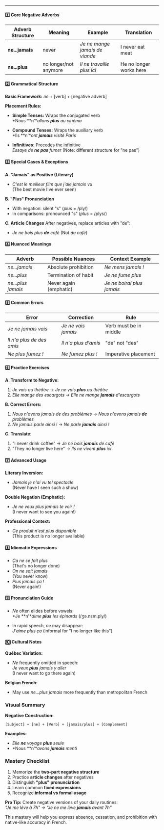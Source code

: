 
---
#### **1️⃣ Core Negative Adverbs**

| Adverb Structure | Meaning | Example | Translation |
|------------------|---------|---------|-------------|
| **ne...jamais** | never | *Je ne mange jamais de viande* | I never eat meat |
| **ne...plus** | no longer/not anymore | *Il ne travaille plus ici* | He no longer works here |

#### **2️⃣ Grammatical Structure**

**Basic Framework:**
*ne* + [verb] + [negative adverb]

**Placement Rules:**
- **Simple Tenses:** Wraps the conjugated verb  
  *Nous **n'**allons **plus** au cinéma*
  
- **Compound Tenses:** Wraps the auxiliary verb  
  *Ils **n'**ont **jamais** visité Paris*

- **Infinitives:** Precedes the infinitive  
  *Essaye de **ne pas** fumer* (Note: different structure for "ne pas")

#### **3️⃣ Special Cases & Exceptions**

**A. "Jamais" as Positive (Literary)**
- *C'est le meilleur film que j'aie jamais vu*  
  (The best movie I've ever seen)

**B. "Plus" Pronunciation**
- With negation: silent "s" (*plus* = /ply/)  
- In comparisons: pronounced "s" (*plus* = /plys/)

**C. Article Changes**
After negatives, replace articles with "de":
- *Je ne bois plus **de** café* (Not *~~du~~ café*)

#### **4️⃣ Nuanced Meanings**

| Adverb | Possible Nuances | Context Example |
|--------|------------------|-----------------|
| *ne...jamais* | Absolute prohibition | *Ne mens jamais !* |
| *ne...plus* | Termination of habit | *Je ne fume plus* |
| *ne...plus jamais* | Never again (emphatic) | *Je ne boirai plus jamais* |

#### **5️⃣ Common Errors**

| Error | Correction | Rule |
|-------|------------|------|
| *Je ne jamais vais* | *Je ne vais jamais* | Verb must be in middle |
| *Il n'a plus de des amis* | *Il n'a plus d'amis* | "de" not "des" |
| *Ne plus fumez !* | *Ne fumez plus !* | Imperative placement |

#### **6️⃣ Practice Exercises**

**A. Transform to Negative:**
1. *Je vais au théâtre* → *Je ne vais **plus** au théâtre*  
2. *Elle mange des escargots* → *Elle ne mange **jamais** d'escargots*

**B. Correct Errors:**
1. *Nous n'avons jamais de des problèmes* → *Nous n'avons jamais **de** problèmes*  
2. *Ne jamais parle ainsi !* → *Ne parle **jamais** ainsi !*

**C. Translate:**
1. "I never drink coffee" → *Je ne bois **jamais** de café*  
2. "They no longer live here" → *Ils ne vivent **plus** ici*

#### **7️⃣ Advanced Usage**

**Literary Inversion:**
- *Jamais je n'ai vu tel spectacle*  
  (Never have I seen such a show)

**Double Negation (Emphatic):**
- *Je ne veux plus jamais te voir !*  
  (I never want to see you again!)

**Professional Context:**
- *Ce produit n'est plus disponible*  
  (This product is no longer available)

#### **8️⃣ Idiomatic Expressions**

- *Ça ne se fait plus*  
  (That's no longer done)
- *On ne sait jamais*  
  (You never know)
- *Plus jamais ça !*  
  (Never again!)

#### **9️⃣ Pronunciation Guide**

- *Ne* often elides before vowels:  
  *Je **n'**aime **plus** les épinards* (/ʒə.nɛm.ply/)
  
- In rapid speech, *ne* may disappear:  
  *J'aime plus ça* (informal for "I no longer like this")

#### **🔟 Cultural Notes**

**Québec Variation:**
- *Ne* frequently omitted in speech:  
  *Je veux **plus** jamais y aller*  
  (I never want to go there again)

**Belgian French:**
- May use *ne...plus jamais* more frequently than metropolitan French

### **Visual Summary**

**Negative Construction:**
```
[Subject] + [ne] + [Verb] + [jamais/plus] + [Complement]
```

**Examples:**
- *Elle **ne** voyage **plus** seule*
- *Nous **n'**avons **jamais** menti*

### **Mastery Checklist**

1. Memorize the **two-part negative structure**
2. Practice **article changes** after negatives
3. Distinguish **"plus" pronunciation**
4. Learn common **fixed expressions**
5. Recognize **informal vs formal usage**

**Pro Tip:** Create negative versions of your daily routines:  
*"Je me lève à 7h" → "Je ne me lève **jamais** avant 7h"*

This mastery will help you express absence, cessation, and prohibition with native-like accuracy in French.